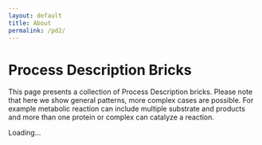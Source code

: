 ```yaml
---
layout: default
title: About
permalink: /pd2/
---
```


<link rel="stylesheet" type="text/css" href="/pages/styles.css">

<script src="https://code.jquery.com/jquery-3.2.1.min.js"></script>
<script src="https://cdnjs.cloudflare.com/ajax/libs/mustache.js/3.0.1/mustache.js"></script>

<script src="/pages/model_lang.js" type="text/javascript"></script>

<script>
var to_display = [
    {
        "section": "Metabolic network",
        "bricks": [],
        "sub_sections": [
            {
                "section": "Metabolic reaction",
                "bricks": [],
                "sub_sections": []
            },
            {
                "section": "Catalysis",
                "bricks": ["Catalysis of an irreversible metabolic reaction"],
                "sub_sections": []
            },
            {
                "section": "Inhibition",
                "bricks": ["Inhibition of an irreversible metabolic reaction", "Inhibition of a catalyzed irreversible metabolic reaction"],
                "sub_sections": []
            }
        ]
    },
    {
        "section": "Signalling network",
        "bricks": [],
        "sub_sections": [
            {
                "section": "Protein phosphorylation",
                "bricks": ["Phosphorylation of a protein by a kinase on an unknown site"],
                "sub_sections": []
            }

        ]
    }

]

var ratio = 1.5;
var data_dir = "/bricks3/";
</script>

# Process Description Bricks

This page presents a collection of Process Description bricks. Please note that here we show general patterns, more complex cases are possible. For example metabolic reaction can include multiple substrate and products and more than one protein or complex can catalyze a reaction.

<div id="target">Loading...</div>

<script id="template_display" type="x-tmpl-mustache">
[[#sections]]
    [[>section]]
[[/sections]]
</script>

<script id="template_section" type="x-tmpl-mustache">
    [[#section]]
        [[>category]]
    [[/section]]
    [[#bricks]]
        [[>brick]]
    [[/bricks]]
    [[#sub_sections]]
        [[>subsection]]
    [[/sub_sections]]
</script>

<script id="template_subsection" type="x-tmpl-mustache">
    [[#section]]
        [[>subcategory]]
    [[/section]]
    [[#bricks]]
        [[>brick]]
    [[/bricks]]
    [[#sub_sections]]
        [[>subsubsection]]
    [[/sub_sections]]
</script>

<script id="template_subsubsection" type="x-tmpl-mustache">
    [[#section]]
        [[>subsubcategory]]
    [[/section]]
    [[#bricks]]
        [[>brick]]
    [[/bricks]]
    [[#sub_sections]]
        [[>subsubsection]]
    [[/sub_sections]]
</script>

<script id="template_category" type="x-tmpl-mustache">
    <h2>[[name]]</h2>
    [[#go_terms]]
        [[>goterm]]
    [[/go_terms]]</br>
    [[description]]
</script>

<script id="template_subcategory" type="x-tmpl-mustache">
    <h3>[[name]]</h3>
    [[#go_terms]]
        [[>goterm]]
    [[/go_terms]]</br>
    [[description]]
</script>

<script id="template_subsubcategory" type="x-tmpl-mustache">
    <h4>[[name]]</h4>
    [[#go_terms]]
        [[>goterm]]
    [[/go_terms]]</br>
    [[description]]
</script>

<script id="template_goterm" type="x-tmpl-mustache">
    <a href="[[link]]">[[go]]</a>: [[term]]
</script>

<script id="template_brick" type="x-tmpl-mustache">
    <table class="brick">
        <tr>
            <td class="pd_image"><img src="[[png_file]]"/></td>
            <td class="descr"><b>[[name]]</b>. [[description]]</td>
        </tr>
        <tr>
            <td><a href="[[sbgn_file]]"><img src="../images/sbgnml_logo.png" width="60"/></a></td>
            <td></td>
        </tr>
    </table>
</script>
